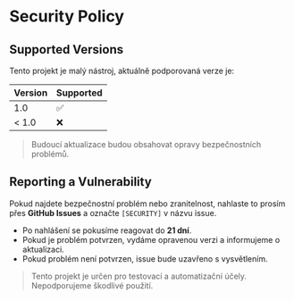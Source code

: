 # Security Policy

## Supported Versions

Tento projekt je malý nástroj, aktuálně podporovaná verze je:

| Version | Supported          |
| ------- | ------------------ |
| 1.0   | :white_check_mark: |
| < 1.0   | :x:                |

> Budoucí aktualizace budou obsahovat opravy bezpečnostních problémů.

## Reporting a Vulnerability

Pokud najdete bezpečnostní problém nebo zranitelnost, nahlaste to prosím přes **GitHub Issues** a označte `[SECURITY]` v názvu issue.  

- Po nahlášení se pokusíme reagovat do **21 dní**.  
- Pokud je problém potvrzen, vydáme opravenou verzi a informujeme o aktualizaci.  
- Pokud problém není potvrzen, issue bude uzavřeno s vysvětlením.  

> Tento projekt je určen pro testovací a automatizační účely. Nepodporujeme škodlivé použití.  
